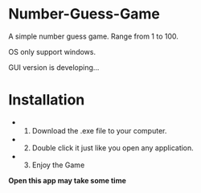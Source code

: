 # Number-Guess-Game
A simple number guess game.
Range from 1 to 100.

OS only support windows.

GUI version is developing...

# Installation
- 1. Download the .exe file to your computer.
- 2. Double click it just like you open any application.
- 3. Enjoy the Game  

**Open this app may take some time**
